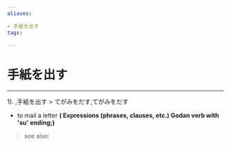 ```yaml
---
aliases:
    
- 手紙を出す
tags:
    
---
```


# 手紙を出す
---
1).
,手紙を出す > てがみをだす,てがみをだす

- to mail a letter
**( Expressions (phrases, clauses, etc.) Godan verb with 'su' ending;)**
> see also: 
            